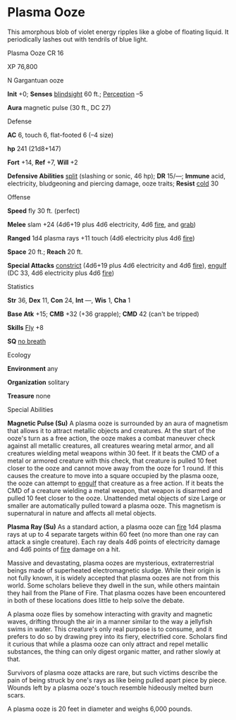 # Plasma Ooze

This amorphous blob of violet energy ripples like a globe of floating liquid. It periodically lashes out with tendrils of blue light.

Plasma Ooze CR 16

XP 76,800

N Gargantuan ooze

**Init** +0; **Senses** [blindsight](monsters/universalMonsterRules.md#_blindsight) 60 ft.; [Perception](skills/perception.md#_perception) –5

**Aura** magnetic pulse (30 ft., DC 27)

Defense

**AC** 6, touch 6, flat-footed 6 (–4 size)

**hp** 241 (21d8+147)

**Fort** +14, **Ref** +7, **Will** +2

**Defensive Abilities** [split](monsters/universalMonsterRules.md#_split) (slashing or sonic, 46 hp); **DR** 15/—; **Immune** acid, electricity, bludgeoning and piercing damage, ooze traits; **Resist** [cold](monsters/creatureTypes.md#_cold-subtype) 30

Offense

**Speed** fly 30 ft. (perfect)

**Melee** slam +24 (4d6+19 plus 4d6 electricity, 4d6 [fire](monsters/creatureTypes.md#_fire-subtype), and [grab](monsters/universalMonsterRules.md#_grab))

**Ranged** 1d4 plasma rays +11 touch (4d6 electricity plus 4d6 [fire](monsters/creatureTypes.md#_fire-subtype))

**Space** 20 ft.; **Reach** 20 ft.

**Special Attacks** [constrict](monsters/universalMonsterRules.md#_constrict) (4d6+19 plus 4d6 electricity and 4d6 [fire](monsters/creatureTypes.md#_fire-subtype)), [engulf](monsters/universalMonsterRules.md#_engulf) (DC 33, 4d6 electricity plus 4d6 [fire](monsters/creatureTypes.md#_fire-subtype))

Statistics

**Str** 36, **Dex** 11, **Con** 24, **Int** —, **Wis** 1, **Cha** 1

**Base Atk** +15; **CMB** +32 (+36 grapple); **CMD** 42 (can't be tripped)

**Skills** [Fly](skills/fly.md#_fly) +8

**SQ** [no breath](monsters/universalMonsterRules.md#_no-breath)

Ecology

**Environment** any

**Organization** solitary

**Treasure** none

Special Abilities

**Magnetic Pulse (Su)** A plasma ooze is surrounded by an aura of magnetism that allows it to attract metallic objects and creatures. At the start of the ooze's turn as a free action, the ooze makes a combat maneuver check against all metallic creatures, all creatures wearing metal armor, and all creatures wielding metal weapons within 30 feet. If it beats the CMD of a metal or armored creature with this check, that creature is pulled 10 feet closer to the ooze and cannot move away from the ooze for 1 round. If this causes the creature to move into a square occupied by the plasma ooze, the ooze can attempt to [engulf](monsters/universalMonsterRules.md#_engulf) that creature as a free action. If it beats the CMD of a creature wielding a metal weapon, that weapon is disarmed and pulled 10 feet closer to the ooze. Unattended metal objects of size Large or smaller are automatically pulled toward a plasma ooze. This magnetism is supernatural in nature and affects all metal objects.

**Plasma Ray (Su)** As a standard action, a plasma ooze can [fire](monsters/creatureTypes.md#_fire-subtype) 1d4 plasma rays at up to 4 separate targets within 60 feet (no more than one ray can attack a single creature). Each ray deals 4d6 points of electricity damage and 4d6 points of [fire](monsters/creatureTypes.md#_fire-subtype) damage on a hit.

Massive and devastating, plasma oozes are mysterious, extraterrestrial beings made of superheated electromagnetic sludge. While their origin is not fully known, it is widely accepted that plasma oozes are not from this world. Some scholars believe they dwell in the sun, while others maintain they hail from the Plane of Fire. That plasma oozes have been encountered in both of these locations does little to help solve the debate.

A plasma ooze flies by somehow interacting with gravity and magnetic waves, drifting through the air in a manner similar to the way a jellyfish swims in water. This creature's only real purpose is to consume, and it prefers to do so by drawing prey into its fiery, electrified core. Scholars find it curious that while a plasma ooze can only attract and repel metallic substances, the thing can only digest organic matter, and rather slowly at that.

Survivors of plasma ooze attacks are rare, but such victims describe the pain of being struck by one's rays as like being pulled apart piece by piece. Wounds left by a plasma ooze's touch resemble hideously melted burn scars.

A plasma ooze is 20 feet in diameter and weighs 6,000 pounds.

